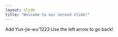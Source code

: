 ```yaml
---
layout: slide
title: "Welcome to our second slide!"
---
```

Add Yun-jie-wu'1223
Use the left arrow to go back!
